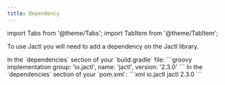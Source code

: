 ```yaml
---
title: Dependency
---
```


import Tabs from '@theme/Tabs';
import TabItem from '@theme/TabItem';

To use Jactl you will need to add a dependency on the Jactl library.

<Tabs>
<TabItem value="Gradle" label="Gradle" default>
In the `dependencies` section of your `build.gradle` file:
```groovy
implementation group: 'io.jactl', name: 'jactl', version: '2.3.0'
```
</TabItem>
<TabItem value="Maven" label="Maven">
In the `dependencies` section of your `pom.xml`:
```xml
<dependency>
 <groupId>io.jactl</groupId>
 <artifactId>jactl</artifactId>
 <version>2.3.0</version>
</dependency>
```
</TabItem>
</Tabs>

